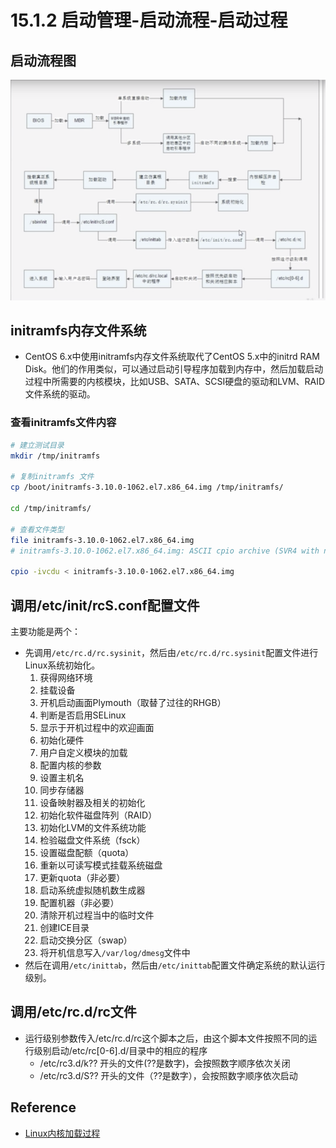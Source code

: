 # 15.1.2 启动管理-启动流程-启动过程

## 启动流程图
![启动流程图](../images/15.1.2/boot-steps.png)

## initramfs内存文件系统
- CentOS 6.x中使用initramfs内存文件系统取代了CentOS 5.x中的initrd RAM Disk。他们的作用类似，可以通过启动引导程序加载到内存中，然后加载启动过程中所需要的内核模块，比如USB、SATA、SCSI硬盘的驱动和LVM、RAID文件系统的驱动。

### 查看initramfs文件内容
```bash
# 建立测试目录
mkdir /tmp/initramfs

# 复制initramfs 文件
cp /boot/initramfs-3.10.0-1062.el7.x86_64.img /tmp/initramfs/

cd /tmp/initramfs/

# 查看文件类型
file initramfs-3.10.0-1062.el7.x86_64.img
# initramfs-3.10.0-1062.el7.x86_64.img: ASCII cpio archive (SVR4 with no CRC)

cpio -ivcdu < initramfs-3.10.0-1062.el7.x86_64.img
```

## 调用/etc/init/rcS.conf配置文件
主要功能是两个：
- 先调用`/etc/rc.d/rc.sysinit`，然后由`/etc/rc.d/rc.sysinit`配置文件进行Linux系统初始化。
    1. 获得网络环境
    2. 挂载设备
    3. 开机启动画面Plymouth（取替了过往的RHGB）
    4. 判断是否启用SELinux
    5. 显示于开机过程中的欢迎画面
    6. 初始化硬件
    7. 用户自定义模块的加载
    8. 配置内核的参数
    9. 设置主机名
    10. 同步存储器
    11. 设备映射器及相关的初始化
    12. 初始化软件磁盘阵列（RAID）
    13. 初始化LVM的文件系统功能
    14. 检验磁盘文件系统（fsck）
    15. 设置磁盘配额（quota）
    16. 重新以可读写模式挂载系统磁盘
    17. 更新quota（非必要）
    18. 启动系统虚拟随机数生成器
    19. 配置机器（非必要）
    20. 清除开机过程当中的临时文件
    21. 创建ICE目录
    22. 启动交换分区（swap）
    23. 将开机信息写入`/var/log/dmesg`文件中
- 然后在调用`/etc/inittab`，然后由`/etc/inittab`配置文件确定系统的默认运行级别。

## 调用/etc/rc.d/rc文件
- 运行级别参数传入/etc/rc.d/rc这个脚本之后，由这个脚本文件按照不同的运行级别启动/etc/rc[0-6].d/目录中的相应的程序
    - /etc/rc3.d/k?? 开头的文件(??是数字)，会按照数字顺序依次关闭
    - /etc/rc3.d/S?? 开头的文件（??是数字），会按照数字顺序依次启动

## Reference
- [Linux内核加载过程](https://blog.csdn.net/yo746862873/article/details/49125405)

